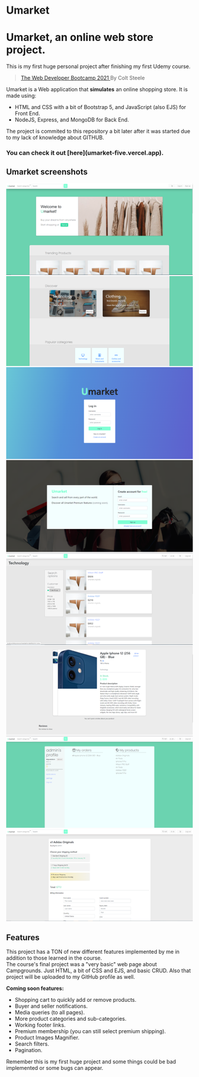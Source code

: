 # Umarket
<h1>Umarket, an online web store project.</h1>

This is my first huge personal project after finishing my first Udemy course.
> <a href="https://www.udemy.com/course/the-web-developer-bootcamp/"> The Web Developer Bootcamp 2021 </a> By Colt Steele

Umarket is a Web application that **simulates** an online shopping store.
It is made using:
- HTML and CSS with a bit of Bootstrap 5, and JavaScript (also EJS) for Front End.
- NodeJS, Express, and MongoDB for Back End.

The project is commited to this repository a bit later after it was started due to my lack of knowledge about GITHUB.

<h3>You can check it out [here](umarket-five.vercel.app).</h3>

<h2>Umarket screenshots</h2>
<img src="https://github.com/NimajF/Umarket/blob/main/screenshots/Homepage.PNG?raw=true">
<img src="https://github.com/NimajF/Umarket/blob/main/screenshots/Homepage2.PNG?raw=true">
<img src="https://github.com/NimajF/Umarket/blob/main/screenshots/Login.PNG?raw=true">
<img src="https://github.com/NimajF/Umarket/blob/main/screenshots/Register.PNG?raw=true">
<img src="https://github.com/NimajF/Umarket/blob/main/screenshots/ProductCategories.PNG?raw=true">
<img src="https://github.com/NimajF/Umarket/blob/main/screenshots/ProductPage.PNG?raw=true">
<img src="https://github.com/NimajF/Umarket/blob/main/screenshots/ProfilePNG.PNG?raw=true">
<img src="https://github.com/NimajF/Umarket/blob/main/screenshots/Purchase.PNG?raw=true">


<h2>Features</h2>
This project has a TON of new different features implemented by me in addition to those learned in the course.<br>
The course's final project was a "very basic" web page about Campgrounds. Just HTML, a bit of CSS and EJS, and basic CRUD.
Also that project will be uploaded to my GitHub profile as well.<br>

<b>Coming soon features:</b><br>
- Shopping cart to quickly add or remove products.
- Buyer and seller notifications.
- Media queries (to all pages).
- More product categories and sub-categories.
- Working footer links.
- Premium membership (you can still select premium shipping).
- Product Images Magnifier.
- Search filters.
- Pagination.

Remember this is my first huge project and some things could be bad implemented or some bugs can appear.
